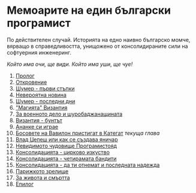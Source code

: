 # Мемоарите на един български програмист
По действителен случай. Историята на едно наивно българско момче, вярващо в справедливостта, унищожено от консолидираните сили на софтуерния инженеринг.  

*Който има очи, ще види. Който има уши, ще чуе!*

01. [Пролог](http://github.com/zahasoft/itmafiabg/blob/master/01.Prolog.md)
02. [Откровение](http://github.com/zahasoft/itmafiabg/blob/master/02.Revelation.md)
03. [Шумер - първи стъпки](http://github.com/zahasoft/itmafiabg/blob/master/03.Sumer.First.Steps.md)
04. [Невероятна новина](http://github.com/zahasoft/itmafiabg/blob/master/04.Incredible.News.md)
05. [Шумер - последни дни](http://github.com/zahasoft/itmafiabg/blob/master/05.Sumer.Last.Days.md)
06. ["Магията" Византия](http://github.com/zahasoft/itmafiabg/blob/master/06.The.Magick.Byzantion.md)
07. [За военното дело и шуробаджанащината](http://github.com/zahasoft/itmafiabg/blob/master/07.On.Military.Art.And.The.Nepotism.md)
08. [Византия - бунтът](http://github.com/zahasoft/itmafiabg/blob/master/08.Byzantion.The.Rebellion.md)
09. [Ананке си играе](http://github.com/zahasoft/itmafiabg/blob/master/09.Ananke.Is.Playing.md)
10. [Босовете на Вавилон пристигат в Категат](http://github.com/zahasoft/itmafiabg/blob/master/10.Babylon.Bosses.Arrive.In.Kattegat.md) *текуща глава*
11. [Влад Цепеш или как се създава яничар](http://github.com/zahasoft/itmafiabg/blob/master/11.Vlad.The.Impaler.Or.How.To.Create.Janissary.md)
12. [Невидимото чудовище Програмистояд](http://github.com/zahasoft/itmafiabg/blob/master/12.The.Invisible.Monster.Programmereater.md)
13. [Консолидацията - цирково изкуство](http://github.com/zahasoft/itmafiabg/blob/master/13.The.Consolidation.Circus.Art.md)
14. [Консолидацията - четирамата бандити](http://github.com/zahasoft/itmafiabg/blob/master/14.The.Consolidation.The.Four.Thugs.md)
15. [Консолидацията - да ти отнемат и последната надежда](http://github.com/zahasoft/itmafiabg/blob/master/15.The.Consolidation.Аnd.Take.Away.Your.Last.Hope.md)
16. [Парижкото зрелище](http://github.com/zahasoft/itmafiabg/blob/master/16.The.Paris.Spectacle.md)
17. [За живота и смъртта](http://github.com/zahasoft/itmafiabg/blob/master/17.About.Life.And.Death.md)
18. [Епилог](http://github.com/zahasoft/itmafiabg/blob/master/18.Epilogue.md)